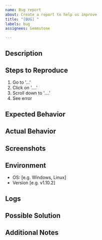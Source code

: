 ```yaml
---
name: Bug report
about: Create a report to help us improve
title: "[BUG] "
labels: bug
assignees: Gemmstone

---
```


## Description
<!-- A clear and concise description of what the bug is. -->

## Steps to Reproduce
<!-- Provide a list of steps to reproduce the issue. -->
1. Go to '...'
2. Click on '....'
3. Scroll down to '....'
4. See error

## Expected Behavior
<!-- A clear and concise description of what you expected to happen. -->

## Actual Behavior
<!-- A clear and concise description of what actually happened. -->

## Screenshots
<!-- If applicable, please include screenshots to help explain the issue. -->

## Environment
 - OS: [e.g. Windows, Linux]
 - Version [e.g. v1.10.2]

## Logs
<!-- If applicable, provide any relevant logs or console output. -->

## Possible Solution
<!-- If you have an idea of what might be causing the issue, mention it here. -->

## Additional Notes
<!-- Anything else you think might be helpful. -->
